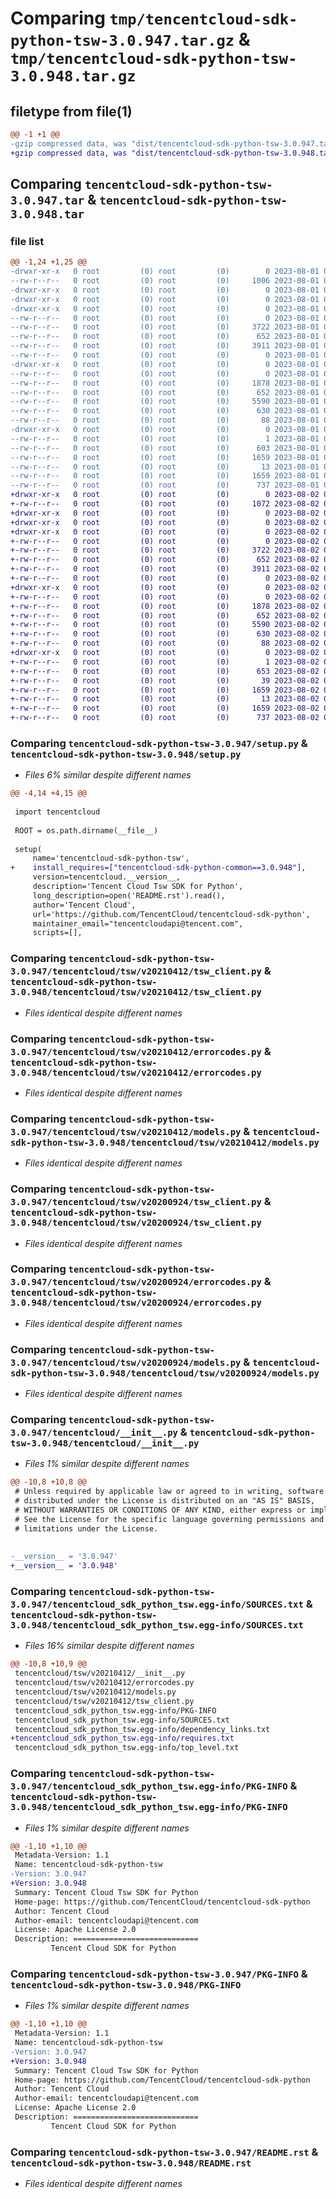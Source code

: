 # Comparing `tmp/tencentcloud-sdk-python-tsw-3.0.947.tar.gz` & `tmp/tencentcloud-sdk-python-tsw-3.0.948.tar.gz`

## filetype from file(1)

```diff
@@ -1 +1 @@
-gzip compressed data, was "dist/tencentcloud-sdk-python-tsw-3.0.947.tar", last modified: Tue Aug  1 00:59:29 2023, max compression
+gzip compressed data, was "dist/tencentcloud-sdk-python-tsw-3.0.948.tar", last modified: Wed Aug  2 00:40:53 2023, max compression
```

## Comparing `tencentcloud-sdk-python-tsw-3.0.947.tar` & `tencentcloud-sdk-python-tsw-3.0.948.tar`

### file list

```diff
@@ -1,24 +1,25 @@
-drwxr-xr-x   0 root         (0) root         (0)        0 2023-08-01 00:59:29.000000 tencentcloud-sdk-python-tsw-3.0.947/
--rw-r--r--   0 root         (0) root         (0)     1006 2023-08-01 00:59:29.000000 tencentcloud-sdk-python-tsw-3.0.947/setup.py
-drwxr-xr-x   0 root         (0) root         (0)        0 2023-08-01 00:59:29.000000 tencentcloud-sdk-python-tsw-3.0.947/tencentcloud/
-drwxr-xr-x   0 root         (0) root         (0)        0 2023-08-01 00:59:29.000000 tencentcloud-sdk-python-tsw-3.0.947/tencentcloud/tsw/
-drwxr-xr-x   0 root         (0) root         (0)        0 2023-08-01 00:59:29.000000 tencentcloud-sdk-python-tsw-3.0.947/tencentcloud/tsw/v20210412/
--rw-r--r--   0 root         (0) root         (0)        0 2023-08-01 00:59:29.000000 tencentcloud-sdk-python-tsw-3.0.947/tencentcloud/tsw/v20210412/__init__.py
--rw-r--r--   0 root         (0) root         (0)     3722 2023-08-01 00:59:29.000000 tencentcloud-sdk-python-tsw-3.0.947/tencentcloud/tsw/v20210412/tsw_client.py
--rw-r--r--   0 root         (0) root         (0)      652 2023-08-01 00:59:29.000000 tencentcloud-sdk-python-tsw-3.0.947/tencentcloud/tsw/v20210412/errorcodes.py
--rw-r--r--   0 root         (0) root         (0)     3911 2023-08-01 00:59:29.000000 tencentcloud-sdk-python-tsw-3.0.947/tencentcloud/tsw/v20210412/models.py
--rw-r--r--   0 root         (0) root         (0)        0 2023-08-01 00:59:29.000000 tencentcloud-sdk-python-tsw-3.0.947/tencentcloud/tsw/__init__.py
-drwxr-xr-x   0 root         (0) root         (0)        0 2023-08-01 00:59:29.000000 tencentcloud-sdk-python-tsw-3.0.947/tencentcloud/tsw/v20200924/
--rw-r--r--   0 root         (0) root         (0)        0 2023-08-01 00:59:29.000000 tencentcloud-sdk-python-tsw-3.0.947/tencentcloud/tsw/v20200924/__init__.py
--rw-r--r--   0 root         (0) root         (0)     1878 2023-08-01 00:59:29.000000 tencentcloud-sdk-python-tsw-3.0.947/tencentcloud/tsw/v20200924/tsw_client.py
--rw-r--r--   0 root         (0) root         (0)      652 2023-08-01 00:59:29.000000 tencentcloud-sdk-python-tsw-3.0.947/tencentcloud/tsw/v20200924/errorcodes.py
--rw-r--r--   0 root         (0) root         (0)     5590 2023-08-01 00:59:29.000000 tencentcloud-sdk-python-tsw-3.0.947/tencentcloud/tsw/v20200924/models.py
--rw-r--r--   0 root         (0) root         (0)      630 2023-08-01 00:59:29.000000 tencentcloud-sdk-python-tsw-3.0.947/tencentcloud/__init__.py
--rw-r--r--   0 root         (0) root         (0)       88 2023-08-01 00:59:29.000000 tencentcloud-sdk-python-tsw-3.0.947/setup.cfg
-drwxr-xr-x   0 root         (0) root         (0)        0 2023-08-01 00:59:29.000000 tencentcloud-sdk-python-tsw-3.0.947/tencentcloud_sdk_python_tsw.egg-info/
--rw-r--r--   0 root         (0) root         (0)        1 2023-08-01 00:59:29.000000 tencentcloud-sdk-python-tsw-3.0.947/tencentcloud_sdk_python_tsw.egg-info/dependency_links.txt
--rw-r--r--   0 root         (0) root         (0)      603 2023-08-01 00:59:29.000000 tencentcloud-sdk-python-tsw-3.0.947/tencentcloud_sdk_python_tsw.egg-info/SOURCES.txt
--rw-r--r--   0 root         (0) root         (0)     1659 2023-08-01 00:59:29.000000 tencentcloud-sdk-python-tsw-3.0.947/tencentcloud_sdk_python_tsw.egg-info/PKG-INFO
--rw-r--r--   0 root         (0) root         (0)       13 2023-08-01 00:59:29.000000 tencentcloud-sdk-python-tsw-3.0.947/tencentcloud_sdk_python_tsw.egg-info/top_level.txt
--rw-r--r--   0 root         (0) root         (0)     1659 2023-08-01 00:59:29.000000 tencentcloud-sdk-python-tsw-3.0.947/PKG-INFO
--rw-r--r--   0 root         (0) root         (0)      737 2023-08-01 00:59:29.000000 tencentcloud-sdk-python-tsw-3.0.947/README.rst
+drwxr-xr-x   0 root         (0) root         (0)        0 2023-08-02 00:40:53.000000 tencentcloud-sdk-python-tsw-3.0.948/
+-rw-r--r--   0 root         (0) root         (0)     1072 2023-08-02 00:40:53.000000 tencentcloud-sdk-python-tsw-3.0.948/setup.py
+drwxr-xr-x   0 root         (0) root         (0)        0 2023-08-02 00:40:53.000000 tencentcloud-sdk-python-tsw-3.0.948/tencentcloud/
+drwxr-xr-x   0 root         (0) root         (0)        0 2023-08-02 00:40:53.000000 tencentcloud-sdk-python-tsw-3.0.948/tencentcloud/tsw/
+drwxr-xr-x   0 root         (0) root         (0)        0 2023-08-02 00:40:53.000000 tencentcloud-sdk-python-tsw-3.0.948/tencentcloud/tsw/v20210412/
+-rw-r--r--   0 root         (0) root         (0)        0 2023-08-02 00:40:53.000000 tencentcloud-sdk-python-tsw-3.0.948/tencentcloud/tsw/v20210412/__init__.py
+-rw-r--r--   0 root         (0) root         (0)     3722 2023-08-02 00:40:53.000000 tencentcloud-sdk-python-tsw-3.0.948/tencentcloud/tsw/v20210412/tsw_client.py
+-rw-r--r--   0 root         (0) root         (0)      652 2023-08-02 00:40:53.000000 tencentcloud-sdk-python-tsw-3.0.948/tencentcloud/tsw/v20210412/errorcodes.py
+-rw-r--r--   0 root         (0) root         (0)     3911 2023-08-02 00:40:53.000000 tencentcloud-sdk-python-tsw-3.0.948/tencentcloud/tsw/v20210412/models.py
+-rw-r--r--   0 root         (0) root         (0)        0 2023-08-02 00:40:53.000000 tencentcloud-sdk-python-tsw-3.0.948/tencentcloud/tsw/__init__.py
+drwxr-xr-x   0 root         (0) root         (0)        0 2023-08-02 00:40:53.000000 tencentcloud-sdk-python-tsw-3.0.948/tencentcloud/tsw/v20200924/
+-rw-r--r--   0 root         (0) root         (0)        0 2023-08-02 00:40:53.000000 tencentcloud-sdk-python-tsw-3.0.948/tencentcloud/tsw/v20200924/__init__.py
+-rw-r--r--   0 root         (0) root         (0)     1878 2023-08-02 00:40:53.000000 tencentcloud-sdk-python-tsw-3.0.948/tencentcloud/tsw/v20200924/tsw_client.py
+-rw-r--r--   0 root         (0) root         (0)      652 2023-08-02 00:40:53.000000 tencentcloud-sdk-python-tsw-3.0.948/tencentcloud/tsw/v20200924/errorcodes.py
+-rw-r--r--   0 root         (0) root         (0)     5590 2023-08-02 00:40:53.000000 tencentcloud-sdk-python-tsw-3.0.948/tencentcloud/tsw/v20200924/models.py
+-rw-r--r--   0 root         (0) root         (0)      630 2023-08-02 00:40:53.000000 tencentcloud-sdk-python-tsw-3.0.948/tencentcloud/__init__.py
+-rw-r--r--   0 root         (0) root         (0)       88 2023-08-02 00:40:53.000000 tencentcloud-sdk-python-tsw-3.0.948/setup.cfg
+drwxr-xr-x   0 root         (0) root         (0)        0 2023-08-02 00:40:53.000000 tencentcloud-sdk-python-tsw-3.0.948/tencentcloud_sdk_python_tsw.egg-info/
+-rw-r--r--   0 root         (0) root         (0)        1 2023-08-02 00:40:53.000000 tencentcloud-sdk-python-tsw-3.0.948/tencentcloud_sdk_python_tsw.egg-info/dependency_links.txt
+-rw-r--r--   0 root         (0) root         (0)      653 2023-08-02 00:40:53.000000 tencentcloud-sdk-python-tsw-3.0.948/tencentcloud_sdk_python_tsw.egg-info/SOURCES.txt
+-rw-r--r--   0 root         (0) root         (0)       39 2023-08-02 00:40:53.000000 tencentcloud-sdk-python-tsw-3.0.948/tencentcloud_sdk_python_tsw.egg-info/requires.txt
+-rw-r--r--   0 root         (0) root         (0)     1659 2023-08-02 00:40:53.000000 tencentcloud-sdk-python-tsw-3.0.948/tencentcloud_sdk_python_tsw.egg-info/PKG-INFO
+-rw-r--r--   0 root         (0) root         (0)       13 2023-08-02 00:40:53.000000 tencentcloud-sdk-python-tsw-3.0.948/tencentcloud_sdk_python_tsw.egg-info/top_level.txt
+-rw-r--r--   0 root         (0) root         (0)     1659 2023-08-02 00:40:53.000000 tencentcloud-sdk-python-tsw-3.0.948/PKG-INFO
+-rw-r--r--   0 root         (0) root         (0)      737 2023-08-02 00:40:53.000000 tencentcloud-sdk-python-tsw-3.0.948/README.rst
```

### Comparing `tencentcloud-sdk-python-tsw-3.0.947/setup.py` & `tencentcloud-sdk-python-tsw-3.0.948/setup.py`

 * *Files 6% similar despite different names*

```diff
@@ -4,14 +4,15 @@
 
 import tencentcloud
 
 ROOT = os.path.dirname(__file__)
 
 setup(
     name='tencentcloud-sdk-python-tsw',
+    install_requires=["tencentcloud-sdk-python-common==3.0.948"],
     version=tencentcloud.__version__,
     description='Tencent Cloud Tsw SDK for Python',
     long_description=open('README.rst').read(),
     author='Tencent Cloud',
     url='https://github.com/TencentCloud/tencentcloud-sdk-python',
     maintainer_email="tencentcloudapi@tencent.com",
     scripts=[],
```

### Comparing `tencentcloud-sdk-python-tsw-3.0.947/tencentcloud/tsw/v20210412/tsw_client.py` & `tencentcloud-sdk-python-tsw-3.0.948/tencentcloud/tsw/v20210412/tsw_client.py`

 * *Files identical despite different names*

### Comparing `tencentcloud-sdk-python-tsw-3.0.947/tencentcloud/tsw/v20210412/errorcodes.py` & `tencentcloud-sdk-python-tsw-3.0.948/tencentcloud/tsw/v20210412/errorcodes.py`

 * *Files identical despite different names*

### Comparing `tencentcloud-sdk-python-tsw-3.0.947/tencentcloud/tsw/v20210412/models.py` & `tencentcloud-sdk-python-tsw-3.0.948/tencentcloud/tsw/v20210412/models.py`

 * *Files identical despite different names*

### Comparing `tencentcloud-sdk-python-tsw-3.0.947/tencentcloud/tsw/v20200924/tsw_client.py` & `tencentcloud-sdk-python-tsw-3.0.948/tencentcloud/tsw/v20200924/tsw_client.py`

 * *Files identical despite different names*

### Comparing `tencentcloud-sdk-python-tsw-3.0.947/tencentcloud/tsw/v20200924/errorcodes.py` & `tencentcloud-sdk-python-tsw-3.0.948/tencentcloud/tsw/v20200924/errorcodes.py`

 * *Files identical despite different names*

### Comparing `tencentcloud-sdk-python-tsw-3.0.947/tencentcloud/tsw/v20200924/models.py` & `tencentcloud-sdk-python-tsw-3.0.948/tencentcloud/tsw/v20200924/models.py`

 * *Files identical despite different names*

### Comparing `tencentcloud-sdk-python-tsw-3.0.947/tencentcloud/__init__.py` & `tencentcloud-sdk-python-tsw-3.0.948/tencentcloud/__init__.py`

 * *Files 1% similar despite different names*

```diff
@@ -10,8 +10,8 @@
 # Unless required by applicable law or agreed to in writing, software
 # distributed under the License is distributed on an "AS IS" BASIS,
 # WITHOUT WARRANTIES OR CONDITIONS OF ANY KIND, either express or implied.
 # See the License for the specific language governing permissions and
 # limitations under the License.
 
 
-__version__ = '3.0.947'
+__version__ = '3.0.948'
```

### Comparing `tencentcloud-sdk-python-tsw-3.0.947/tencentcloud_sdk_python_tsw.egg-info/SOURCES.txt` & `tencentcloud-sdk-python-tsw-3.0.948/tencentcloud_sdk_python_tsw.egg-info/SOURCES.txt`

 * *Files 16% similar despite different names*

```diff
@@ -10,8 +10,9 @@
 tencentcloud/tsw/v20210412/__init__.py
 tencentcloud/tsw/v20210412/errorcodes.py
 tencentcloud/tsw/v20210412/models.py
 tencentcloud/tsw/v20210412/tsw_client.py
 tencentcloud_sdk_python_tsw.egg-info/PKG-INFO
 tencentcloud_sdk_python_tsw.egg-info/SOURCES.txt
 tencentcloud_sdk_python_tsw.egg-info/dependency_links.txt
+tencentcloud_sdk_python_tsw.egg-info/requires.txt
 tencentcloud_sdk_python_tsw.egg-info/top_level.txt
```

### Comparing `tencentcloud-sdk-python-tsw-3.0.947/tencentcloud_sdk_python_tsw.egg-info/PKG-INFO` & `tencentcloud-sdk-python-tsw-3.0.948/tencentcloud_sdk_python_tsw.egg-info/PKG-INFO`

 * *Files 1% similar despite different names*

```diff
@@ -1,10 +1,10 @@
 Metadata-Version: 1.1
 Name: tencentcloud-sdk-python-tsw
-Version: 3.0.947
+Version: 3.0.948
 Summary: Tencent Cloud Tsw SDK for Python
 Home-page: https://github.com/TencentCloud/tencentcloud-sdk-python
 Author: Tencent Cloud
 Author-email: tencentcloudapi@tencent.com
 License: Apache License 2.0
 Description: ============================
         Tencent Cloud SDK for Python
```

### Comparing `tencentcloud-sdk-python-tsw-3.0.947/PKG-INFO` & `tencentcloud-sdk-python-tsw-3.0.948/PKG-INFO`

 * *Files 1% similar despite different names*

```diff
@@ -1,10 +1,10 @@
 Metadata-Version: 1.1
 Name: tencentcloud-sdk-python-tsw
-Version: 3.0.947
+Version: 3.0.948
 Summary: Tencent Cloud Tsw SDK for Python
 Home-page: https://github.com/TencentCloud/tencentcloud-sdk-python
 Author: Tencent Cloud
 Author-email: tencentcloudapi@tencent.com
 License: Apache License 2.0
 Description: ============================
         Tencent Cloud SDK for Python
```

### Comparing `tencentcloud-sdk-python-tsw-3.0.947/README.rst` & `tencentcloud-sdk-python-tsw-3.0.948/README.rst`

 * *Files identical despite different names*

